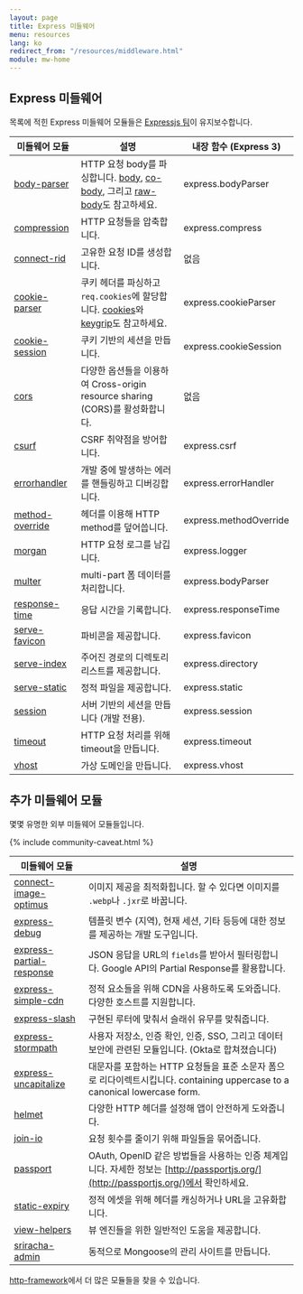 ```yaml
---
layout: page
title: Express 미들웨어
menu: resources
lang: ko
redirect_from: "/resources/middleware.html"
module: mw-home
---
```


## Express 미들웨어

목록에 적힌 Express 미들웨어 모듈들은 [Expressjs 팀](https://github.com/orgs/expressjs/people)이 유지보수합니다.

| 미들웨어 모듈 | 설명 | 내장 함수 (Express 3)|
|---------------------------|---------------------|----------------------|
| [body-parser](/resources/middleware/body-parser.html) | HTTP 요청 body를 파싱합니다. [body](https://github.com/raynos/body), [co-body](https://github.com/visionmedia/co-body), 그리고 [raw-body](https://github.com/stream-utils/raw-body)도 참고하세요. | express.bodyParser |
| [compression](/resources/middleware/compression.html) | HTTP 요청들을 압축합니다. | express.compress |
| [connect-rid](/resources/middleware/connect-rid.html) | 고유한 요청 ID를 생성합니다. | 없음 |
| [cookie-parser](/resources/middleware/cookie-parser.html) | 쿠키 헤더를 파싱하고 `req.cookies`에 할당합니다. [cookies](https://github.com/jed/cookies)와 [keygrip](https://github.com/jed/keygrip)도 참고하세요. | express.cookieParser |
| [cookie-session](/resources/middleware/cookie-session.html) | 쿠키 기반의 세션을 만듭니다. | express.cookieSession |
| [cors](/resources/middleware/cors.html) | 다양한 옵션들을 이용하여 Cross-origin resource sharing (CORS)를 활성화합니다. | 없음 |
| [csurf](/resources/middleware/csurf.html) | CSRF 취약점을 방어합니다. | express.csrf |
| [errorhandler](/resources/middleware/errorhandler.html) | 개발 중에 발생하는 에러를 핸들링하고 디버깅합니다. | express.errorHandler |
| [method-override](/resources/middleware/method-override.html) | 헤더를 이용해 HTTP method를 덮어씁니다. | express.methodOverride |
| [morgan](/resources/middleware/morgan.html) | HTTP 요청 로그를 남깁니다. | express.logger |
| [multer](/resources/middleware/multer.html) | multi-part 폼 데이터를 처리합니다. | express.bodyParser |
| [response-time](/resources/middleware/response-time.html) | 응답 시간을 기록합니다. | express.responseTime |
| [serve-favicon](/resources/middleware/serve-favicon.html) | 파비콘을 제공합니다. | express.favicon |
| [serve-index](/resources/middleware/serve-index.html) | 주어진 경로의 디렉토리 리스트를 제공합니다. | express.directory |
| [serve-static](/resources/middleware/serve-static.html) | 정적 파일을 제공합니다. | express.static |
| [session](/resources/middleware/session.html) | 서버 기반의 세션을 만듭니다 (개발 전용). | express.session |
| [timeout](/resources/middleware/timeout.html) | HTTP 요청 처리를 위해 timeout을 만듭니다. | express.timeout |
| [vhost](/resources/middleware/vhost.html) | 가상 도메인을 만듭니다. | express.vhost |

## 추가 미들웨어 모듈

몇몇 유명한 외부 미들웨어 모듈들입니다.

{% include community-caveat.html %}

|미들웨어&nbsp;모듈 | 설명 |
|---------------------------|---------------------|
| [connect-image-optimus](https://github.com/msemenistyi/connect-image-optimus) | 이미지 제공을 최적화힙니다. 할 수 있다면 이미지를 `.webp`나 `.jxr`로 바꿉니다. |
| [express-debug](https://github.com/devoidfury/express-debug) | 템플릿 변수 (지역), 현재 세션, 기타 등등에 대한 정보를 제공하는 개발 도구입니다. |
| [express-partial-response](https://github.com/nemtsov/express-partial-response) | JSON 응답을 URL의 `fields`를 받아서 필터링합니다. Google API의 Partial Response를 활용합니다. |
| [express-simple-cdn](https://github.com/jamiesteven/express-simple-cdn) | 정적 요소들을 위해 CDN을 사용하도록 도와줍니다. 다양한 호스트를 지원합니다. |
| [express-slash](https://github.com/ericf/express-slash) | 구현된 루터에 맟춰서 슬래쉬 유무를 맞춰줍니다. |
| [express-stormpath](https://github.com/stormpath/stormpath-express) | 사용자 저장소, 인증 확인, 인증, SSO, 그리고 데이터 보안에 관련된 모듈입니다. (Okta로 합쳐졌습니다) |
| [express-uncapitalize](https://github.com/jamiesteven/express-uncapitalize) | 대문자를 포함하는 HTTP 요청들을 표준 소문자 폼으로 리다이렉트시킵니다. containing uppercase to a canonical lowercase form. |
| [helmet](https://github.com/helmetjs/helmet) |다양한 HTTP 헤더를 설정해 앱이 안전하게 도와줍니다. |
| [join-io](https://github.com/coderaiser/join-io) | 요청 횟수를 줄이기 위해 파일들을 묶어줍니다. |
| [passport](https://github.com/jaredhanson/passport) | OAuth, OpenID 같은 방법들을 사용하는 인증 체계입니다. 자세한 정보는 [http://passportjs.org/](http://passportjs.org/)에서 확인하세요. |
| [static-expiry](https://github.com/paulwalker/connect-static-expiry) | 정적 에셋을 위해 헤더를 캐싱하거나 URL을 고유화합니다. |
| [view-helpers](https://github.com/madhums/node-view-helpers) | 뷰 엔진들을 위한 일반적인 도움을 제공합니다. | <!-- 아마도 오역 -->
| [sriracha-admin](https://github.com/hdngr/siracha) | 동적으로 Mongoose의 관리 사이트를 만듭니다. |

[http-framework](https://github.com/Raynos/http-framework#modules)에서 더 많은 모듈들을 찾을 수 있습니다.
